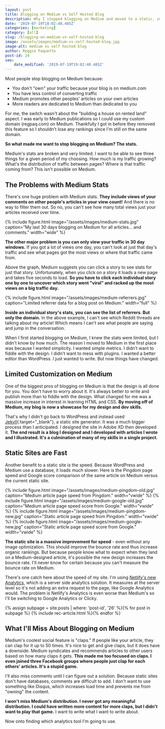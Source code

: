 ```yaml
---
layout: post
title: Blogging on Medium vs Self Hosted Blog
description: Why I stopped blogging on Medium and moved to a static, self hosted blog.
date: '2019-07-19T18:02:48.485Z'
categories: [marketing]
category: [all]
slug: /blogging-on-medium-vs-self-hosted-blog
image: /assets/images/medium-vs-self-hosted-blog.jpg
image-alt: medium vs self hosted blog
author: Reggie Paquette
post-id: 24
seo:
    date_modified: '2019-07-19T19:02:48.485Z'
---
```


Most people stop blogging on Medium because:

*   You don't "own" your traffic because your blog is on medium.com
*   You have less control of converting traffic
*   Medium promotes other peoples' articles on your own articles
*   More readers are dedicated to Medium than dedicated to you

For me, the switch wasn't about the "building a house on rented land" aspect. I was early to Medium publications so I could use my custom domain (regpaq.com) on Medium. Thankfully I got in before they removed this feature so I shouldn't lose any rankings since I'm still on the same domain.

**So what made me want to stop blogging on Medium? The stats.**

Medium's stats are broken and very limited. I want to be able to see three things for a given period of my choosing. How much is my traffic growing? What's the distribution of traffic between pages? Where is that traffic coming from? This isn't possible on Medium.

## The Problems with Medium Stats

There's one huge problem with Medium stats. **They include views of your comments on other people's articles in your view count!** And there is no way to filter them out. So no, you can't see how many total views just your articles received over time.

{% include figure.html image="/assets/images/medium-stats.jpg" caption="My last 30 days blogging on Medium for all articles... and comments." width="wide" %}

**The other major problem is you can only view your traffic in 30 day windows.** If you got a lot of views one day, you can't look at just that day's traffic and see what pages got the most views or where that traffic came from.

Above the graph, Medium suggests you can click a story to see stats for just that story. Unfortunately, when you click on a story it loads a new page and takes five seconds to load. **So you have to click each individual story one by one to uncover which story went "viral" and racked up the most views on a big traffic day.**

{% include figure.html image="/assets/images/medium-referrers.jpg" caption="Limited referrer data for a blog post on Medium." width="full" %}

**Inside an individual story's stats, you can see the list of referrers. But only the domain.** In the above example, I can't see which Reddit threads are talking about my article! Which means I can't see what people are saying and jump in the conversation.

When I first started blogging on Medium, I knew the stats were limited, but I didn't know by how much. The reason I moved to Medium in the first place was because I wanted simplicity. I wanted simple metrics. I didn't want to fiddle with the design. I didn't want to mess with plugins. I wanted a better editor than WordPress. I just wanted to write. But now things have changed.

## Limited Customization on Medium

One of the biggest pros of blogging on Medium is that the design is all done for you. You don't have to worry about it. It's always better to write and publish more than to fiddle with the design. What changed for me was a massive increase in interest in learning HTML and CSS. **By moving off of Medium, my blog is now a showcase for my design and dev skills.**

That's why I didn't go back to WordPress and instead used [Jekyll](https://jekyllrb.com/){:target="_blank"}, a static site generator. It was a much bigger process than I anticipated. I designed the site in Adobe XD then developed it. **The end result is a blog I designed and I developed with articles I wrote and I illustrated. It's a culmination of many of my skills in a single project.**

## Static Sites are Fast

Another benefit to a static site is the speed. Because WordPress and Medium use a database, it loads much slower. Here is the Pingdom page speed and Google score comparison of the same article on Medium versus the current static site.

{% include figure.html image="/assets/images/medium-pingdom-old.jpg" caption="Medium article page speed from Pingdom." width="vwide" %}
{% include figure.html image="/assets/images/medium-google-old.jpg" caption="Medium article page speed score from Google." width="vwide" %}
{% include figure.html image="/assets/images/medium-pingdom-new.jpg" caption="Static article page speed from Pingdom." width="vwide" %}
{% include figure.html image="/assets/images/medium-google-new.jpg" caption="Static article page speed score from Google." width="vwide" %}

**The static site is a massive improvement for speed** - even without any image optimization. This should improve the bounce rate and thus increase organic rankings. But because people know what to expect when they land on a Medium-designed article, it's possible the new design increases the bounce rate. I'll never know for certain because you can't measure the bounce rate on Medium. 

There's one catch here about the speed of my site. I'm using [Netlify's new Analytics](/netlify-analytics-review), which is a server side analytics solution. It measures at the server level so it's not adding an extra request to the page, like Google Analytics would. The problem is Netlify's Analytics is even worse than Medium's so I'll be switching to Google Analytics or Clicky.

{% assign subpage = site.posts | where: 'post-id', '26' %}{% for post in subpage %} {% include rec-article.html %}{% endfor %}

## What I'll Miss About Blogging on Medium

Medium's coolest social feature is "claps." If people like your article, they can clap for it up to 50 times. It's nice to get and give claps, but it does have a downside. Medium syndicates and recommends articles to other users based on how many claps it gets. **This made me too focused on claps. I even joined three Facebook groups where people just clap for each others' articles. It's a stupid game.**

I'll also miss comments until I can figure out a solution. Because static sites don't have databases, comments are difficult to add. I don't want to use something like Disqus, which increases load time and prevents me from "owning" the content.

**I won't miss Medium's distribution. I never got any meaningful distribution. I could have written more content for more claps, but I didn't want to play that game.** I want to write what I want to write about.

Now onto finding which analytics tool I'm going to use.